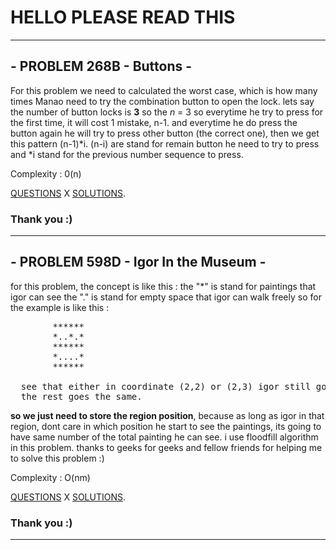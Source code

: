 # HELLO PLEASE READ THIS 
---
## - PROBLEM 268B - Buttons -
For this problem we need to calculated the worst case, which is how many times Manao need to try the combination button to open the lock.
lets say the number of button locks is __3__
so the _n_ = 3
so everytime he try to press for the first time, it will cost 1 mistake, n-1.
and everytime he do press the button again he will try to press other button (the correct one), then we get this pattern (n-1)*i. (n-i) are stand for remain button he need to try to press and *i stand for the  previous number sequence to press. 
  
  
  Complexity : 0(n)
  
[QUESTIONS](http://codeforces.com/contest/268/problem/B)
X
[SOLUTIONS](http://codeforces.com/contest/268/submission/43435603).

### Thank you :)

___
## - PROBLEM 598D - Igor In the Museum -

for this problem, the concept is like this :
the "*" is stand for paintings that igor can see
the "." is stand for empty space that igor can walk freely
so for the example is like this :
<pre>
        ******
        *..*.*
        ******
        *....*
        ******
  
  see that either in coordinate (2,2) or (2,3) igor still gonna see the total of 6 paintings
  the rest goes the same.
</pre>

__so we just need to store the region position__, because as long as igor in that region, dont care in which position he start to see the paintings, its going to have same number of the total painting he can see. i use floodfill algorithm in this problem. thanks to geeks for geeks and fellow friends for helping me to solve this problem :) 

Complexity : O(nm)
 
[QUESTIONS](http://codeforces.com/contest/598/problem/D)
X
[SOLUTIONS](http://codeforces.com/contest/598/submission/43458872).

### Thank you :)

___
